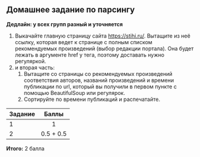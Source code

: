 ## Домашнее задание по парсингу

**Дедлайн: у всех групп разный и уточняется**

1. Выкачайте главную страницу сайта https://stihi.ru/. Вытащите из неё ссылку, которая ведет к странице с полным списком рекомендуемых произведений (выбор редакции портала). Она будет лежать в аргументe href у тега, поэтому доставать нужно регуляркой.
2. и вторая часть:
    1. Вытащите со страницы со рекомендуемых произведений соответствия авторов, названий произведений и времени публикации по url, который вы получили в первом пункте с помощью BeautifulSoup или регулярок.
    2. Сортируйте по времени публикаций и распечатайте.

|Задание|Баллы
---|:---:
1|1
2|0.5 + 0.5

**Итого:** 2 балла
